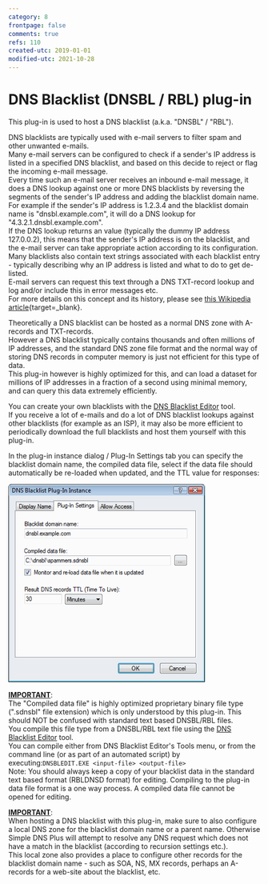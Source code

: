 ```yaml
---
category: 8
frontpage: false
comments: true
refs: 110
created-utc: 2019-01-01
modified-utc: 2021-10-28
---
```

# DNS Blacklist (DNSBL / RBL) plug-in

This plug-in is used to host a DNS blacklist (a.k.a. "DNSBL" / "RBL").

DNS blacklists are typically used with e-mail servers to filter spam and other unwanted e-mails.  
Many e-mail servers can be configured to check if a sender's IP address is listed in a specified DNS blacklist, and based on this decide to reject or flag the incoming e-mail message.  
Every time such an e-mail server receives an inbound e-mail message, it does a DNS lookup against one or more DNS blacklists by reversing the segments of the sender's IP address and adding the blacklist domain name.  
For example if the sender's IP address is 1.2.3.4 and the blacklist domain name is "dnsbl.example.com", it will do a DNS lookup for "4.3.2.1.dnsbl.example.com".  
If the DNS lookup returns an value (typically the dummy IP address 127.0.0.2), this means that the sender's IP address is on the blacklist, and the e-mail server can take appropriate action according to its configuration.  
Many blacklists also contain text strings associated with each blacklist entry - typically describing why an IP address is listed and what to do to get de-listed.  
E-mail servers can request this text through a DNS TXT-record lookup and log and/or include this in error messages etc.  
For more details on this concept and its history, please see [this Wikipedia article](http://en.wikipedia.org/wiki/dnsbl){target=_blank}.

Theoretically a DNS blacklist can be hosted as a normal DNS zone with A-records and TXT-records.  
However a DNS blacklist typically contains thousands and often millions of IP addresses, and the standard DNS zone file format and the normal way of storing DNS records in computer memory is just not efficient for this type of data.  
This plug-in however is highly optimized for this, and can load a dataset for millions of IP addresses in a fraction of a second using minimal memory, and can query this data extremely efficiently.

You can create your own blacklists with the [DNS Blacklist Editor](https://simpledns.plus/dnsbl-editor) tool.  
If you receive a lot of e-mails and do a lot of DNS blacklist lookups against other blacklists (for example as an ISP), it may also be more efficient to periodically download the full blacklists and host them yourself with this plug-in.

In the plug-in instance dialog / Plug-In Settings tab you can specify the blacklist domain name, the compiled data file, select if the data file should automatically be re-loaded when updated, and the TTL value for responses:

![](img/170/1.png)

**<u>IMPORTANT</u>**:  
The "Compiled data file" is highly optimized proprietary binary file type (".sdnsbl" file extension) which is only understood by this plug-in. This should NOT be confused with standard text based DNSBL/RBL files.  
You compile this file type from a DNSBL/RBL text file using the [DNS Blacklist Editor](https://simpledns.plus/dnsbl-editor) tool.  
You can compile either from DNS Blacklist Editor's Tools menu, or from the command line (or as part of an automated script) by executing:`DNSBLEDIT.EXE <input-file> <output-file>`  
Note: You should always keep a copy of your blacklist data in the standard text based format (RBLDNSD format) for editing. Compiling to the plug-in data file format is a one way process. A compiled data file cannot be opened for editing.

**<u>IMPORTANT</u>**:  
When hosting a DNS blacklist with this plug-in, make sure to also configure a local DNS zone for the blacklist domain name or a parent name. Otherwise Simple DNS Plus will attempt to resolve any DNS request which does not have a match in the blacklist (according to recursion settings etc.).  
This local zone also provides a place to configure other records for the blacklist domain name - such as SOA, NS, MX records, perhaps an A-records for a web-site about the blacklist, etc.

